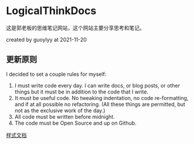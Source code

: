 # LogicalThinkDocs


这是郭老板的思维笔记网站，这个网站主要分享思考和笔记。

created by guoylyy at 2021-11-20

## 更新原则
I decided to set a couple rules for myself:

1. I must write code every day. I can write docs, or blog posts, or other things but it must be in addition to the code that I write.
2. It must be useful code. No tweaking indentation, no code re-formatting, and if at all possible no refactoring. (All these things are permitted, but not as the exclusive work of the day.)
3. All code must be written before midnight.
4. The code must be Open Source and up on Github.


[样式文档](https://squidfunk.github.io/mkdocs-material/setup/changing-the-colors/#color-scheme)
